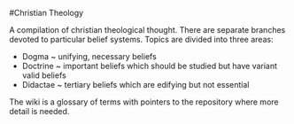 #Christian Theology

A compilation of christian theological thought.  There are separate branches devoted to particular belief systems.  Topics are divided into three areas:

- Dogma ~ unifying, necessary beliefs
- Doctrine ~ important beliefs which should be studied but have variant valid beliefs
- Didactae ~ tertiary beliefs which are edifying but not essential

The wiki is a glossary of terms with pointers to the repository where more detail is needed.
